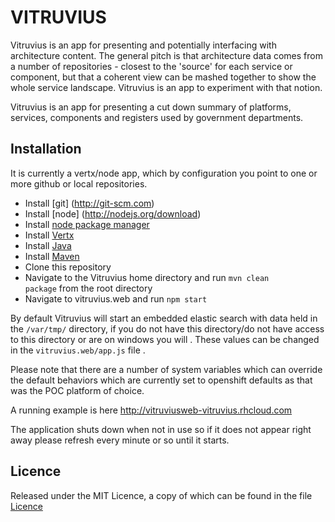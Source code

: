 VITRUVIUS
=========

Vitruvius is an app for presenting and potentially interfacing with architecture content. The general pitch is that 
architecture data comes from a number of repositories - closest to the 'source' for each service or component, 
but that a coherent view can be mashed together to show the whole service landscape. Vitruvius is an app to 
experiment with that notion.
 
Vitruvius is an app for presenting a cut down summary of platforms, services, components and registers used by government departments.  
 

## Installation

It is currently a vertx/node app, which by configuration you point to one or more github or local repositories.

 * Install [git] (http://git-scm.com)
 * Install [node] (http://nodejs.org/download)
 * Install [node package manager](https://www.npmjs.org)
 * Install [Vertx](http://vertx.io/install.html)
 * Install [Java](https://java.com/en/download/)
 * Install [Maven](http://maven.apache.org/download.cgi)
 * Clone this repository
 * Navigate to the Vitruvius home directory and run <code>mvn clean package</code> from the root directory
 * Navigate to vitruvius.web and run <code>npm start</code>

By default Vitruvius will start an embedded elastic search with data held in the <code>/var/tmp/</code> directory, if you do not have this directory/do not have access to this directory or are on windows you will .  These values can be changed in the <code>vitruvius.web/app.js</code> file .

Please note that there are a number of system variables which can override the default behaviors which are currently set to openshift defaults as that was the POC platform of choice.

A running example is here http://vitruviusweb-vitruvius.rhcloud.com 

The application shuts down when not in use so if it does not appear right away please refresh every minute or so until it starts.

## Licence
 
Released under the MIT Licence, a copy of which can be found in the file [Licence](Licence.md)
